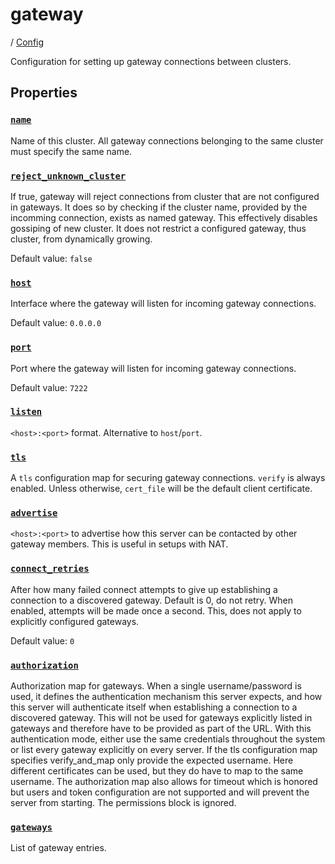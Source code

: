 # gateway

/ [Config](../README.md) 

Configuration for setting up gateway connections
between clusters.

## Properties

### [`name`](name/README.md)

Name of this cluster. All gateway connections belonging to the
same cluster must specify the same name.

### [`reject_unknown_cluster`](reject_unknown_cluster/README.md)

If true, gateway will reject connections from cluster that are
not configured in gateways. It does so by checking if the cluster
name, provided by the incomming connection, exists as named gateway.
This effectively disables gossiping of new cluster. It does not
restrict a configured gateway, thus cluster, from dynamically growing.

Default value: `false`

### [`host`](host/README.md)

Interface where the gateway will listen for incoming gateway
connections.

Default value: `0.0.0.0`

### [`port`](port/README.md)

Port where the gateway will listen for incoming gateway connections.

Default value: `7222`

### [`listen`](listen/README.md)

`<host>:<port>` format. Alternative to `host`/`port`.

### [`tls`](tls/README.md)

A `tls` configuration map for securing gateway connections. `verify`
is always enabled. Unless otherwise, `cert_file` will be the default
client certificate.

### [`advertise`](advertise/README.md)

`<host>:<port>` to advertise how this server can be contacted by
other gateway members. This is useful in setups with NAT.

### [`connect_retries`](connect_retries/README.md)

After how many failed connect attempts to give up establishing
a connection to a discovered gateway. Default is 0, do not retry.
When enabled, attempts will be made once a second. This, does not
apply to explicitly configured gateways.

Default value: `0`

### [`authorization`](authorization/README.md)

Authorization map for gateways. When a single username/password is
used, it defines the authentication mechanism this server expects,
and how this server will authenticate itself when establishing
a connection to a discovered gateway. This will not be used for
gateways explicitly listed in gateways and therefore have to be
provided as part of the URL. With this authentication mode, either
use the same credentials throughout the system or list every gateway
explicitly on every server. If the tls configuration map specifies
verify_and_map only provide the expected username. Here different
certificates can be used, but they do have to map to the same username.
The authorization map also allows for timeout which is honored but
users and token configuration are not supported and will prevent the
server from starting. The permissions block is ignored.

### [`gateways`](gateways/README.md)

List of gateway entries.

